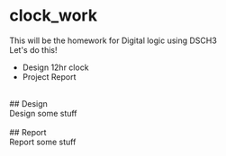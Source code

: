 clock_work
==========

This will be the homework for Digital logic using DSCH3</br>
Let's do this!</br>
* Design 12hr clock
* Project Report
</br>
## Design
</br>Design some stuff</br></br>
## Report
</br>Report some stuff</br></br>
